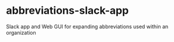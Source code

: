 # abbreviations-slack-app
Slack app and Web GUI for expanding abbreviations used within an organization
